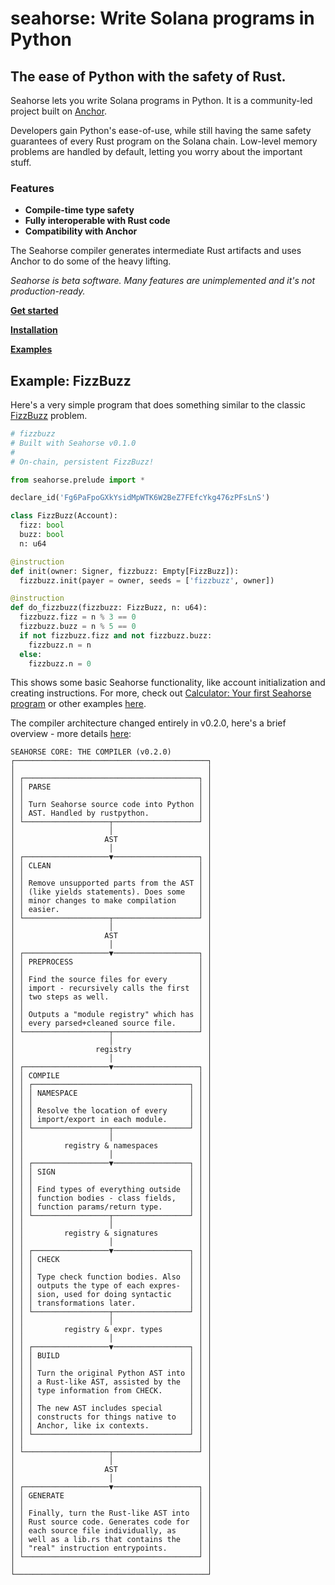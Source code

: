 # seahorse: Write Solana programs in Python

## The ease of Python with the safety of Rust.

Seahorse lets you write Solana programs in Python. It is a community-led project built on [Anchor](https://github.com/coral-xyz/anchor).

Developers gain Python's ease-of-use, while still having the same safety guarantees of every Rust program on the Solana chain. Low-level memory problems are handled by default, letting you worry about the important stuff.

### Features

- **Compile-time type safety**
- **Fully interoperable with Rust code**
- **Compatibility with Anchor**

The Seahorse compiler generates intermediate Rust artifacts and uses Anchor to do some of the heavy lifting.

_Seahorse is beta software. Many features are unimplemented and it's not production-ready._

[**Get started**](https://seahorse-lang.org/)

[**Installation**](https://seahorse-lang.org/docs/installation)

[**Examples**](/examples/)

## Example: FizzBuzz

Here's a very simple program that does something similar to the classic [FizzBuzz](https://en.wikipedia.org/wiki/Fizz_buzz#Programming) problem.

```py
# fizzbuzz
# Built with Seahorse v0.1.0
#
# On-chain, persistent FizzBuzz!

from seahorse.prelude import *

declare_id('Fg6PaFpoGXkYsidMpWTK6W2BeZ7FEfcYkg476zPFsLnS')

class FizzBuzz(Account):
  fizz: bool
  buzz: bool
  n: u64

@instruction
def init(owner: Signer, fizzbuzz: Empty[FizzBuzz]):
  fizzbuzz.init(payer = owner, seeds = ['fizzbuzz', owner])

@instruction
def do_fizzbuzz(fizzbuzz: FizzBuzz, n: u64):
  fizzbuzz.fizz = n % 3 == 0
  fizzbuzz.buzz = n % 5 == 0
  if not fizzbuzz.fizz and not fizzbuzz.buzz:
    fizzbuzz.n = n
  else:
    fizzbuzz.n = 0
```

This shows some basic Seahorse functionality, like account initialization and creating instructions. For more, check out [Calculator: Your first Seahorse program](https://docs.seahorse-lang.org/docs/your-first-seahorse-program) or other examples [here](/examples/).

The compiler architecture changed entirely in v0.2.0, here's a brief overview - more details [here](/src/core/README.md):

```
SEAHORSE CORE: THE COMPILER (v0.2.0)
┌───────────────────────────────────────────┐
│                                           │
│ ┌───────────────────────────────────────┐ │
│ │ PARSE                                 │ │
│ │                                       │ │
│ │ Turn Seahorse source code into Python │ │
│ │ AST. Handled by rustpython.           │ │
│ └───────────────────┬───────────────────┘ │
│                     │                     │
│                    AST                    │
│                     │                     │
│ ┌───────────────────▼───────────────────┐ │
│ │ CLEAN                                 │ │
│ │                                       │ │
│ │ Remove unsupported parts from the AST │ │
│ │ (like yields statements). Does some   │ │
│ │ minor changes to make compilation     │ │
│ │ easier.                               │ │
│ └───────────────────┬───────────────────┘ │
│                     │                     │
│                    AST                    │
│                     │                     │
│ ┌───────────────────▼───────────────────┐ │
│ │ PREPROCESS                            │ │
│ │                                       │ │
│ │ Find the source files for every       │ │
│ │ import - recursively calls the first  │ │
│ │ two steps as well.                    │ │
│ │                                       │ │
│ │ Outputs a "module registry" which has │ │
│ │ every parsed+cleaned source file.     │ │
│ └───────────────────┬───────────────────┘ │
│                     │                     │
│                  registry                 │
│                     │                     │
│ ┌───────────────────▼───────────────────┐ │
│ │ COMPILE                               │ │
│ │ ┌───────────────────────────────────┐ │ │
│ │ │ NAMESPACE                         │ │ │
│ │ │                                   │ │ │
│ │ │ Resolve the location of every     │ │ │
│ │ │ import/export in each module.     │ │ │
│ │ └─────────────────┬─────────────────┘ │ │
│ │                   │                   │ │
│ │         registry & namespaces         │ │
│ │                   │                   │ │
│ │ ┌─────────────────▼─────────────────┐ │ │
│ │ │ SIGN                              │ │ │
│ │ │                                   │ │ │
│ │ │ Find types of everything outside  │ │ │
│ │ │ function bodies - class fields,   │ │ │
│ │ │ function params/return type.      │ │ │
│ │ └─────────────────┬─────────────────┘ │ │
│ │                   │                   │ │
│ │         registry & signatures         │ │
│ │                   │                   │ │
│ │ ┌─────────────────▼─────────────────┐ │ │
│ │ │ CHECK                             │ │ │
│ │ │                                   │ │ │
│ │ │ Type check function bodies. Also  │ │ │
│ │ │ outputs the type of each expres-  │ │ │
│ │ │ sion, used for doing syntactic    │ │ │
│ │ │ transformations later.            │ │ │
│ │ └─────────────────┬─────────────────┘ │ │
│ │                   │                   │ │
│ │         registry & expr. types        │ │
│ │                   │                   │ │
│ │ ┌─────────────────▼─────────────────┐ │ │
│ │ │ BUILD                             │ │ │
│ │ │                                   │ │ │
│ │ │ Turn the original Python AST into │ │ │
│ │ │ a Rust-like AST, assisted by the  │ │ │
│ │ │ type information from CHECK.      │ │ │
│ │ │                                   │ │ │
│ │ │ The new AST includes special      │ │ │
│ │ │ constructs for things native to   │ │ │
│ │ │ Anchor, like ix contexts.         │ │ │
│ │ └───────────────────────────────────┘ │ │
│ │                                       │ │
│ └───────────────────┬───────────────────┘ │
│                     │                     │
│                    AST                    │
│                     │                     │
│ ┌───────────────────▼───────────────────┐ │
│ │ GENERATE                              │ │
│ │                                       │ │
│ │ Finally, turn the Rust-like AST into  │ │
│ │ Rust source code. Generates code for  │ │
│ │ each source file individually, as     │ │
│ │ well as a lib.rs that contains the    │ │
│ │ "real" instruction entrypoints.       │ │
│ └───────────────────────────────────────┘ │
│                                           │
└───────────────────────────────────────────┘
```
